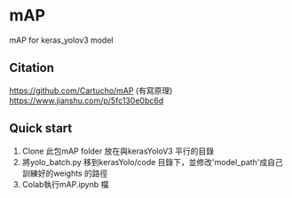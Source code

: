 # mAP
mAP for keras_yolov3 model
## Citation
https://github.com/Cartucho/mAP (有寫原理) <br>https://www.jianshu.com/p/5fc130e0bc6d
## Quick start
1. Clone 此包mAP folder 放在與kerasYoloV3 平行的目錄
2. 將yolo_batch.py 移到kerasYolo/code 目錄下，並修改'model_path'成自己訓練好的weights 的路徑
3. Colab執行mAP.ipynb 檔
